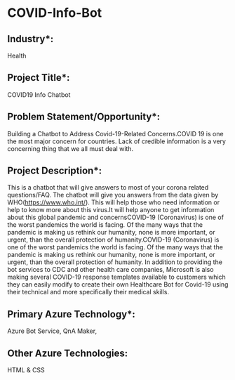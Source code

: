 # COVID-Info-Bot
## Industry*:
Health

## Project Title*:
COVID19 Info Chatbot

## Problem Statement/Opportunity*:
Building a Chatbot to Address Covid-19-Related Concerns.COVID 19 is one the most major concern for countries. Lack of credible information is a very concerning thing that we all must deal with.

## Project Description*:
This is a chatbot that will give answers to most of your corona related questions/FAQ. The chatbot will give you answers from the data given by WHO(https://www.who.int/). This will help those who need information or help to know more about this virus.It will help anyone to get information about this global pandemic and concernsCOVID-19 (Coronavirus) is one of the worst pandemics the world is facing. Of the many ways that the pandemic is making us rethink our humanity, none is more important, or urgent, than the overall protection of humanity.COVID-19 (Coronavirus) is one of the worst pandemics the world is facing. Of the many ways that the pandemic is making us rethink our humanity, none is more important, or urgent, than the overall protection of humanity. In addition to providing the bot services to CDC and other health care companies, Microsoft is also making several COVID-19 response templates available to customers which they can easily modify to create their own Healthcare Bot for Covid-19 using their technical and more specifically their medical skills.

## Primary Azure Technology*:
Azure Bot Service, QnA Maker,

## Other Azure Technologies:
HTML & CSS
